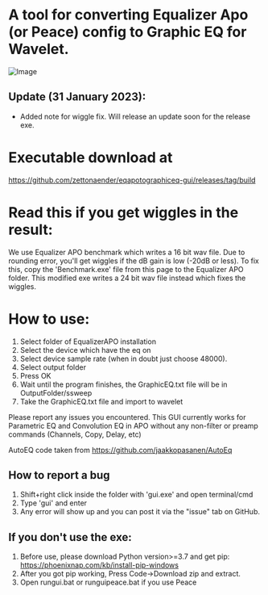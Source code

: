 
# A tool for converting Equalizer Apo (or Peace) config to Graphic EQ for Wavelet. 
![Image](https://i.imgur.com/O6lKxec.png)

## Update (31 January 2023):
- Added note for wiggle fix. Will release an update soon for the release exe.

# Executable download at
https://github.com/zettonaender/eqapotographiceq-gui/releases/tag/build

# Read this if you get wiggles in the result:
We use Equalizer APO benchmark which writes a 16 bit wav file. Due to rounding error, you'll get wiggles if the dB gain is low (-20dB or less). To fix this, copy the 'Benchmark.exe' file from this page to the Equalizer APO folder. This modified exe writes a 24 bit wav file instead which fixes the wiggles.

# How to use:
1. Select folder of EqualizerAPO installation
2. Select the device which have the eq on
3. Select device sample rate (when in doubt just choose 48000).
4. Select output folder
5. Press OK
6. Wait until the program finishes, the GraphicEQ.txt file will be in OutputFolder/ssweep
7. Take the GraphicEQ.txt file and import to wavelet

Please report any issues you encountered. This GUI currently works for Parametric EQ and Convolution EQ in APO without any non-filter or preamp commands (Channels, Copy, Delay, etc)

AutoEQ code taken from https://github.com/jaakkopasanen/AutoEq

## How to report a bug
1. Shift+right click inside the folder with 'gui.exe' and open terminal/cmd
2. Type 'gui' and enter
3. Any error will show up and you can post it via the "issue" tab on GitHub.


## If you don't use the exe:
1. Before use, please download Python version>=3.7 and get pip: https://phoenixnap.com/kb/install-pip-windows
2. After you got pip working, Press Code->Download zip and extract.
3. Open rungui.bat or runguipeace.bat if you use Peace
